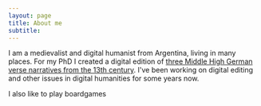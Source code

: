 ```yaml
---
layout: page
title: About me
subtitle: 
---
```


I am a medievalist and digital humanist from Argentina, living in many places. For my PhD I created a digital edition of [three Middle High German verse narratives from the 13th century](http://kvwdigital.000webhostapp.com/). I've been working on digital editing and other issues in digital humanities for some years now. 

I also like to play boardgames
